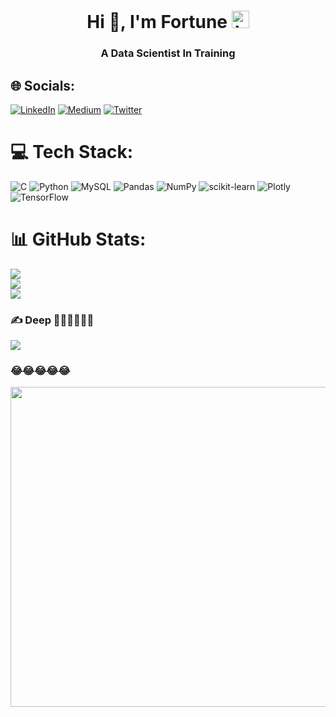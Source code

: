 <h1 align="center">Hi 👋, I'm Fortune <img src="https://emoji.slack-edge.com/T02HBS55FCG/cool-doge/aa3c8fd9037a0604.gif" width="28" alt="hi"></h1>

<h3 align="center">A Data Scientist In Training</h3>

## 🌐 Socials:
[![LinkedIn](https://img.shields.io/badge/LinkedIn-%230077B5.svg?logo=linkedin&logoColor=white)](https://linkedin.com/in/cipher10) [![Medium](https://img.shields.io/badge/Medium-12100E?logo=medium&logoColor=white)](https://medium.com/@f_tune) [![Twitter](https://img.shields.io/badge/Twitter-%231DA1F2.svg?logo=Twitter&logoColor=white)](https://twitter.com/dataciphers) 

# 💻 Tech Stack:
![C](https://img.shields.io/badge/c-%2300599C.svg?style=for-the-badge&logo=c&logoColor=white) ![Python](https://img.shields.io/badge/python-3670A0?style=for-the-badge&logo=python&logoColor=ffdd54) ![MySQL](https://img.shields.io/badge/mysql-%2300f.svg?style=for-the-badge&logo=mysql&logoColor=white) ![Pandas](https://img.shields.io/badge/pandas-%23150458.svg?style=for-the-badge&logo=pandas&logoColor=white) ![NumPy](https://img.shields.io/badge/numpy-%23013243.svg?style=for-the-badge&logo=numpy&logoColor=white) ![scikit-learn](https://img.shields.io/badge/scikit--learn-%23F7931E.svg?style=for-the-badge&logo=scikit-learn&logoColor=white) ![Plotly](https://img.shields.io/badge/Plotly-%233F4F75.svg?style=for-the-badge&logo=plotly&logoColor=white) ![TensorFlow](https://img.shields.io/badge/TensorFlow-%23FF6F00.svg?style=for-the-badge&logo=TensorFlow&logoColor=white)
# 📊 GitHub Stats:
![](https://github-readme-stats.vercel.app/api?username=CipherPhantom&theme=vue-dark&hide_border=true&include_all_commits=true&count_private=false)<br/>
![](https://github-readme-streak-stats.herokuapp.com/?user=CipherPhantom&theme=vue-dark&hide_border=true)<br/>
![](https://github-readme-stats.vercel.app/api/top-langs/?username=CipherPhantom&theme=vue-dark&hide_border=true&include_all_commits=true&count_private=false&layout=compact)

### ✍️ Deep 🤔🤔🤔🤔🤔🤔
![](https://quotes-github-readme.vercel.app/api?type=horizontal&theme=radical)

### 😂😂😂😂😂 
<img src="https://random-memer.herokuapp.com/" width="512px"/>
